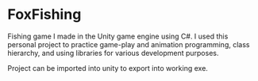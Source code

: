 # FoxFishing


Fishing game I made in the Unity game engine using C#. I used this personal project to practice game-play and animation programming, class hierarchy, and using libraries for various development purposes.

Project can be imported into unity to export into working exe. 
